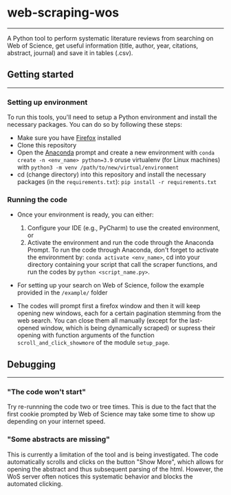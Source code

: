 # web-scraping-wos
----------------------

A Python tool to perform systematic literature reviews from searching on Web of Science, get useful information (title, author, year, citations, abstract, journal) and save it in tables (.csv).

## Getting started
-----------------------
### Setting up environment
To run this tools, you'll need to setup a Python environment and install the necessary packages. You can do so by following these steps:
- Make sure you have [Firefox](https://www.mozilla.org/en-US/firefox/new/) installed
- Clone this repository 
- Open the [Anaconda](https://docs.anaconda.com/anaconda/install/index.html) prompt and create a new environment with ``conda create -n <env_name> python=3.9`` oruse virtualenv (for Linux machines) with ``python3 -m venv /path/to/new/virtual/environment``
- cd (change directory) into this repository and install the necessary packages (in the `requirements.txt`):
``pip install -r requirements.txt``

### Running the code
- Once your environment is ready, you can either:
    1. Configure your IDE (e.g., PyCharm) to use the created environment, or 
    2. Activate the environment and run the code through the Anaconda Prompt. To run the code through Anaconda, don't forget to activate the environment by: ``conda activate <env_name>``, cd into your directory containing your script that call the scraper functions, and run the codes by ``python <script_name.py>``. 

- For setting up your search on Web of Science, follow the example provided in the `/example/` folder
- The codes will prompt first a firefox window and then it will keep opening new windows, each for a certain pagination stemming from the web search. You can close them all manually (except for the last-opened window, which is being dynamically scraped) or supress their opening with function arguments of the function `scroll_and_click_showmore` of the module `setup_page`.


## Debugging
-------------------
### "The code won't start"
Try re-runnning the code two or tree times. This is due to the fact that the first cookie prompted by Web of Science may take some time to show up depending on your internet speed.

### "Some abstracts are missing"
This is currently a limitation of the tool and is being investigated. The code automatically scrolls and clicks on the button "Show More", which allows for opening the abstract and thus subsequent parsing of the html. However, the WoS server often notices this systematic behavior and blocks the automated clicking.
